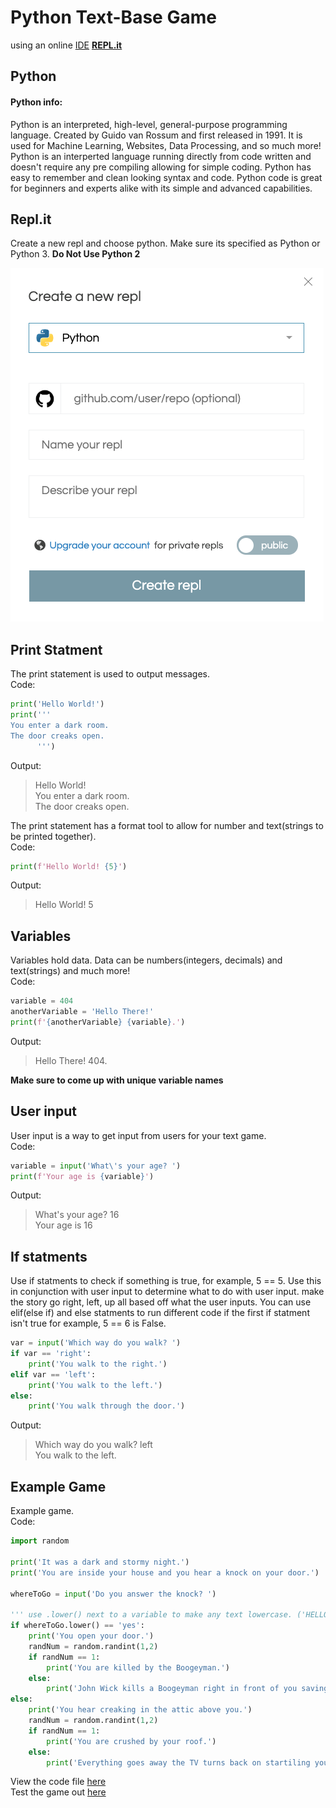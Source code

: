 # Python Text-Base Game

using an online [IDE](https://en.wikipedia.org/wiki/Integrated_development_environment) **[REPL.it](https://repl.it)**

## Python

#### Python info:

Python is an interpreted, high-level, general-purpose programming language. Created by Guido van Rossum and first released in 1991. It is used for Machine Learning, Websites, Data Processing, and so much more! Python is an interperted language running directly from code written and doesn't require any pre compiling allowing for simple coding. Python has easy to remember and clean looking syntax and code. Python code is great for beginners and experts alike with its simple and advanced capabilities.

## Repl.it

Create a new repl and choose python. Make sure its specified as Python or Python 3. **Do Not Use Python 2**

![repl it image](https://github.com/lowell-dev-club/python-text-game/blob/master/replit.png?raw=true)

## Print Statment

The print statement is used to output messages.  
Code:
```python
print('Hello World!')
print('''
You enter a dark room.
The door creaks open.
      ''')
```
Output:  
> Hello World!  
> You enter a dark room.  
> The door creaks open.

The print statement has a format tool to allow for number and text(strings to be printed together).  
Code:
```python
print(f'Hello World! {5}')
```
Output:  
> Hello World! 5

## Variables

Variables hold data. Data can be numbers(integers, decimals) and text(strings) and much more!  
Code:
```python
variable = 404
anotherVariable = 'Hello There!'
print(f'{anotherVariable} {variable}.')
```
Output:  
> Hello There! 404.

**Make sure to come up with unique variable names**  

## User input

User input is a way to get input from users for your text game.  
Code:
```python
variable = input('What\'s your age? ')
print(f'Your age is {variable}')
```
Output:  
> What's your age? 16  
> Your age is 16

## If statments

Use if statments to check if something is true, for example, 5 == 5. Use this in conjunction with user input to determine what to do with user input. make the story go right, left, up all based off what the user inputs. You can use elif(else if) and else statments to run different code if the first if statment isn't true for example, 5 == 6 is False.
```python
var = input('Which way do you walk? ')
if var == 'right':
    print('You walk to the right.')
elif var == 'left':
    print('You walk to the left.')
else:
    print('You walk through the door.')
```
Output:
> Which way do you walk? left  
> You walk to the left.

## Example Game

Example game.  
Code:
```python
import random

print('It was a dark and stormy night.')
print('You are inside your house and you hear a knock on your door.')

whereToGo = input('Do you answer the knock? ')

''' use .lower() next to a variable to make any text lowercase. ('HELLO').lower() = 'hello' '''
if whereToGo.lower() == 'yes':
    print('You open your door.')
    randNum = random.randint(1,2)
    if randNum == 1:
        print('You are killed by the Boogeyman.')
    else:
        print('John Wick kills a Boogeyman right in front of you saving you from death.')
else:
    print('You hear creaking in the attic above you.')
    randNum = random.randint(1,2)
    if randNum == 1:
        print('You are crushed by your roof.')
    else:
        print('Everything goes away the TV turns back on startiling you.')

```
View the code file [here](game.py)  
Test the game out [here](https://repl.it/@RAFAELCENZANO/text-based-game)
